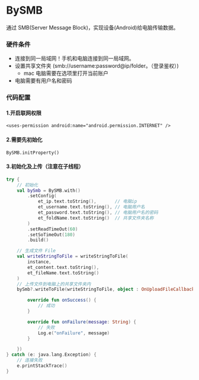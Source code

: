 # BySMB
通过 SMB(Server Message Block)，实现设备(Android)给电脑传输数据。

### 硬件条件
 -  连接到同一局域网！手机和电脑连接到同一局域网。
 -  设置共享文件夹 (smb://username:password@ip/folder。（登录鉴权）)
 	-  mac 电脑需要在选项里打开当前账户
 -  电脑需要有用户名和密码

### 代码配置
#### 1.开启联网权限
``` kotlon
<uses-permission android:name="android.permission.INTERNET" />
```

#### 2.需要先初始化
``` kotlon
BySMB.initProperty()
```

#### 3.初始化及上传（注意在子线程）

```kotlin
try {
	// 初始化
    val bySmb = BySMB.with()
        .setConfig(
            et_ip.text.toString(),       // 电脑ip
            et_username.text.toString(), // 电脑用户名
            et_password.text.toString(), // 电脑用户名的密码
            et_foldName.text.toString()  // 共享文件夹名称 
        )
        .setReadTimeOut(60)
        .setSoTimeOut(180)
        .build()

	// 生成文件 File
    val writeStringToFile = writeStringToFile(
        instance,
        et_content.text.toString(),
        et_fileName.text.toString()
    )
    // 上传文件到电脑上的共享文件夹内
    bySmb?.writeToFile(writeStringToFile, object : OnUploadFileCallback {

        override fun onSuccess() {
            // 成功
        }

        override fun onFailure(message: String) {
            // 失败 
            Log.e("onFailure", message)
        }

    })
} catch (e: java.lang.Exception) {
	// 连接失败
    e.printStackTrace()
}



```